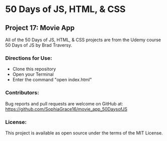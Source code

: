 # 50 Days of JS, HTML, & CSS 
## Project 17: Movie App

All of the 50 Days of JS, HTML, & CSS projects are from the Udemy course 50 Days of JS by Brad Traversy.

### Directions for Use:

* Clone this repository
* Open your Terminal
* Enter the command "open index.html"

### Contributors:

Bug reports and pull requests are welcome on GitHub at:
https://github.com/SophiaGrace16/movie_app_50DaysofJS

### License:

This project is  available as open source under the terms of the MIT License.

